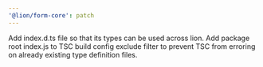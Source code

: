```yaml
---
'@lion/form-core': patch
---
```


Add index.d.ts file so that its types can be used across lion. Add package root index.js to TSC build config exclude filter to prevent TSC from erroring on already existing type definition files.
